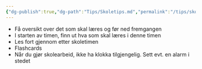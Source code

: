 ```yaml
---
{"dg-publish":true,"dg-path":"Tips/Skoletips.md","permalink":"/tips/skoletips/"}
---
```


- Få oversikt over det som skal læres og før ned fremgangen
- I starten av timen, finn ut hva som skal læres i denne timen
- Les fort gjennom etter skoletimen
- Flashcards
- Når du gjør skolearbeid, ikke ha klokka tilgjengelig. Sett evt. en alarm i stedet

